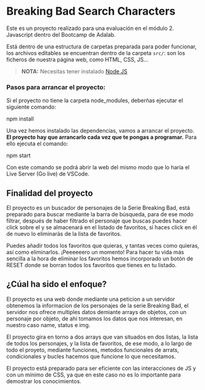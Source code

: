 # Breaking Bad Search Characters

Este es un proyecto realizado para una evaluación en el módulo 2. Javascript dentro del Bootcamp de Adalab.

Está dentro de una estructura de carpetas preparada para poder funcionar, los archivos editables se encuentran dentro de la carpeta `src/`: son los ficheros de nuestra página web, como HTML, CSS, JS...

> **NOTA:** Necesitas tener instalado [Node JS](https://nodejs.org/)

### Pasos para arrancar el proyecto:

Si el proyecto no tiene la carpeta node_modules, deberñas ejecutar el siguiente comando:

npm install

Una vez hemos instalado las dependencias, vamos a arrancar el proyecto. **El proyecto hay que arrancarlo cada vez que te pongas a programar.** Para ello ejecuta el comando:

npm start

Con este comando se podrá abrir la web del mismo modo que lo haría el Live Server (Go live) de VSCode.

## Finalidad del proyecto

El proyecto es un buscador de personajes de la Serie Breaking Bad, está preparado para buscar mediante la barra de búsqueda, para de ese modo filtrar, después de haber filtrado el personaje que buscas puedes hacer click sobre el y se almacenará en el listado de favoritos, si haces click en él de nuevo lo eliminarás de la lista de favoritos.

Puedes añadir todos los favoritos que quieras, y tantas veces como quieras, así como eliminarlos. ¡Peeeeeero un momento! Para hacer tu vida más sencilla a la hora de eliminar los favoritos hemos incorporado un botón de RESET donde se borran todos los favoritos que tienes en tu listado.

## ¿Cúal ha sido el enfoque?

El proyecto es una web donde mediante una peticion a un servidor obtenemos la informacion de los personajes de la serie Breaking Bad, el servidor nos ofrece multiples datos demiante arrays de objetos, con un personaje por objeto, de ahí tomamos los datos que nos interesan, en nuestro caso name, status e img.

El proyecto gira en torno a dos arrays que van situados en dos listas, la lista de todos los personajes, y la lista de favoritos, de ese modo, a lo largo de todo el proyeto, mediante funciones, metodos funcionales de arrats, condicionales y bucles hacemos que funcione lo que necesitamos.

El proyecto está preparado para ser eficiente con las interacciones de JS y con un mínimo de CSS, ya que en este caso no es lo importante para demostrar los conocimientos.
